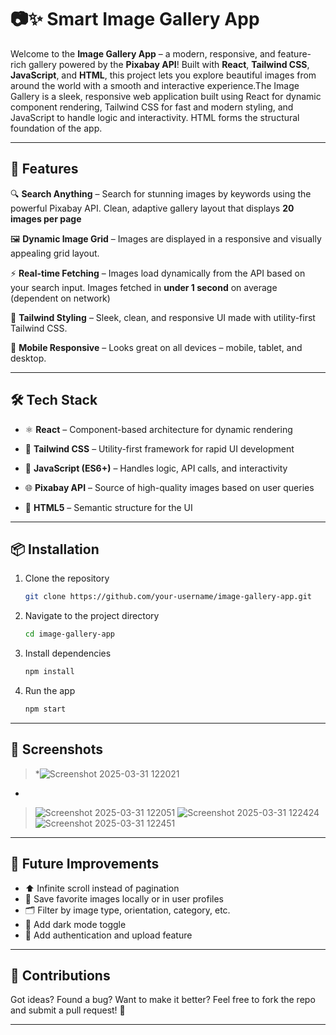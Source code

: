 
# 📷✨ Smart Image Gallery App

Welcome to the **Image Gallery App** – a modern, responsive, and feature-rich gallery powered by the **Pixabay API**! Built with  **React**,  **Tailwind CSS**,  **JavaScript**, and **HTML**, this project lets you explore beautiful images from around the world with a smooth and interactive experience.The Image Gallery is a sleek, responsive web application built using React for dynamic component rendering, Tailwind CSS for fast and modern styling, and JavaScript to handle logic and interactivity. HTML forms the structural foundation of the app.

---

## 🚀 Features

🔍 **Search Anything** – Search for stunning images by keywords using the powerful Pixabay API. 
                        Clean, adaptive gallery layout that displays **20 images per page** 

🖼️ **Dynamic Image Grid** – Images are displayed in a responsive and visually appealing grid layout. 

⚡ **Real-time Fetching** – Images load dynamically from the API based on your search input. 
                           Images fetched in **under 1 second** on average (dependent on network) 

🌈 **Tailwind Styling** – Sleek, clean, and responsive UI made with utility-first Tailwind CSS.  

📱 **Mobile Responsive** – Looks great on all devices – mobile, tablet, and desktop.  


---

## 🛠️ Tech Stack

- ⚛️ **React** – Component-based architecture for dynamic rendering
  
- 🎨 **Tailwind CSS** – Utility-first framework for rapid UI development
  
- 🧠 **JavaScript (ES6+)** – Handles logic, API calls, and interactivity
  
- 🌐 **Pixabay API** – Source of high-quality images based on user queries
   
- 🧱 **HTML5** – Semantic structure for the UI

---

## 📦 Installation

1. Clone the repository  
   ```bash
   git clone https://github.com/your-username/image-gallery-app.git
   ```
2. Navigate to the project directory  
   ```bash
   cd image-gallery-app
   ```
3. Install dependencies  
   ```bash
   npm install
   ```
4. Run the app  
   ```bash
   npm start
   ```
---

## 📸 Screenshots

> *![Screenshot 2025-03-31 122021](https://github.com/user-attachments/assets/823aa0ee-d2cf-41ca-9f52-86c0b9ddda33)
*
> ![Screenshot 2025-03-31 122051](https://github.com/user-attachments/assets/f1d2d090-11f7-4cad-831c-1b8fecc4e29a)
> ![Screenshot 2025-03-31 122424](https://github.com/user-attachments/assets/e22b73e2-f4c2-485e-8392-db6c1fc899a1)
> ![Screenshot 2025-03-31 122451](https://github.com/user-attachments/assets/5f6ec959-c505-4470-a782-1cfc08f9b0aa)

---

## 🔮 Future Improvements

- ⬆️ Infinite scroll instead of pagination  
- 💾 Save favorite images locally or in user profiles  
- 🗂️ Filter by image type, orientation, category, etc.  
- 🌙 Add dark mode toggle  
- 🔐 Add authentication and upload feature  

---

## 🤝 Contributions

Got ideas? Found a bug? Want to make it better? Feel free to fork the repo and submit a pull request! 🙌

---

